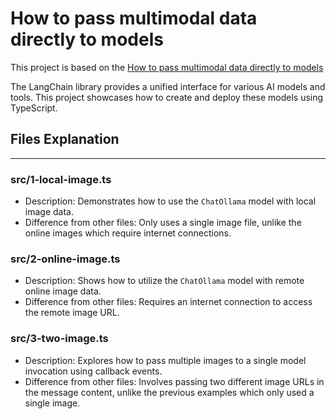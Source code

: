 # How to pass multimodal data directly to models

This project is based on the [How to pass multimodal data directly to models](https://js.langchain.com/docs/how_to/multimodal_inputs/)

The LangChain library provides a unified interface for various AI models and tools. This project showcases how to create and deploy these models using TypeScript.

## Files Explanation

---

### src/1-local-image.ts

- Description: Demonstrates how to use the `ChatOllama` model with local image data.
- Difference from other files: Only uses a single image file, unlike the online images which require internet connections.

### src/2-online-image.ts

- Description: Shows how to utilize the `ChatOllama` model with remote online image data.
- Difference from other files: Requires an internet connection to access the remote image URL.

### src/3-two-image.ts

- Description: Explores how to pass multiple images to a single model invocation using callback events.
- Difference from other files: Involves passing two different image URLs in the message content, unlike the previous examples which only
  used a single image.
